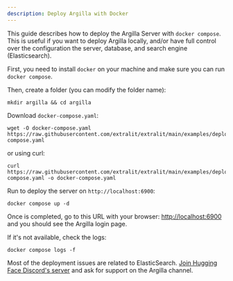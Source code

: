 ```yaml
---
description: Deploy Argilla with Docker
---
```


This guide describes how to deploy the Argilla Server with `docker compose`. This is useful if you want to deploy Argilla locally, and/or have full control over the configuration the server, database, and search engine (Elasticsearch).

First, you need to install `docker` on your machine and make sure you can run `docker compose`.

Then, create a folder (you can modify the folder name):

```console
mkdir argilla && cd argilla
```

Download `docker-compose.yaml`:

```console
wget -O docker-compose.yaml https://raw.githubusercontent.com/extralit/extralit/main/examples/deployments/docker/docker-compose.yaml
```

or using curl:
```console
curl https://raw.githubusercontent.com/extralit/extralit/main/examples/deployments/docker/docker-compose.yaml -o docker-compose.yaml
```

Run to deploy the server on `http://localhost:6900`:

```console
docker compose up -d
```

Once is completed, go to this URL with your browser: [http://localhost:6900](http://localhost:6900) and you should see the Argilla login page.

If it's not available, check the logs:

```console
docker compose logs -f
```

Most of the deployment issues are related to ElasticSearch. [Join Hugging Face Discord's server](http://hf.co/join/discord) and ask for support on the Argilla channel.
